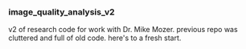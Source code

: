 ### image_quality_analysis_v2
v2 of research code for work with Dr. Mike Mozer. previous repo was cluttered and full of old code. here's to a fresh start.
